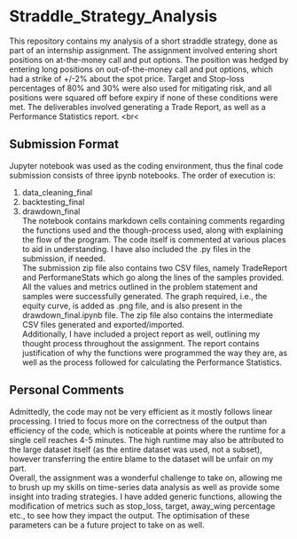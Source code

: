 # Straddle_Strategy_Analysis
This repository contains my analysis of a short straddle strategy, done as part of an internship assignment. The assignment involved entering short positions on at-the-money call and put options. The position was hedged by entering long positions on out-of-the-money call and put options, which had a strike of +/-2% about the spot price. Target and Stop-loss percentages of 80% and 30% were also used for mitigating risk, and all positions were squared off before expiry if none of these conditions were met. The deliverables involved generating a Trade Report, as well as a Performance Statistics report. 
<br<
## Submission Format
Jupyter notebook was used as the coding environment, thus the final code submission consists of three ipynb notebooks. The order of execution is: <br>
1. data_cleaning_final<br>
2. backtesting_final<br>
3. drawdown_final<br>
The notebook contains markdown cells containing comments regarding the functions used and the though-process used, along with explaining the flow of the program. The code itself is commented at various places to aid in understanding. I have also included the .py files in the submission, if needed. <br>
The submission zip file also contains two CSV files, namely TradeReport and PerformaneStats which go along the lines of the samples provided. All the values and metrics outlined in the problem statement and samples were successfully generated. The graph required, i.e., the equity curve, is added as .png file, and is also present in the drawdown_final.ipynb file. The zip file also contains the intermediate CSV files generated and exported/imported. <br>
Additionally, I have included a project report as well, outlining my thought process throughout the assignment. The report contains justification of why the functions were programmed the way they are, as well as the process followed for calculating the Performance Statistics. <br>

## Personal Comments
Admittedly, the code may not be very efficient as it mostly follows linear processing. I tried to focus more on the correctness of the output than efficiency of the code, which is noticeable at points where the runtime for a single cell reaches 4-5 minutes. The high runtime may also be attributed to the large dataset itself (as the entire dataset was used, not a subset), however transferring the entire blame to the dataset will be unfair on my part. <br>
Overall, the assignment was a wonderful challenge to take on, allowing me to brush up my skills on time-series data analysis as well as provide some insight into trading strategies. I have added generic functions, allowing the modification of metrics such as stop_loss, target, away_wing percentage etc., to see how they impact the output. The optimisation of these parameters can be a future project to take on as well.


